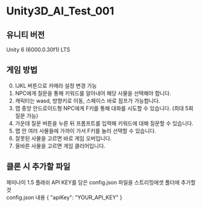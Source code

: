 # Unity3D_AI_Test_001

## 유니티 버전
Unity 6 (6000.0.30f1) LTS

## 게임 방법
0. IJKL 버튼으로 카메라 설정 변경 가능   
1. NPC에게 질문을 통해 키워드를 알아내어 해당 사물을 선택해야 합니다.   
2. 캐릭터는 wasd, 방향키로 이동, 스페이스 바로 점프가 가능합니다.   
3. 맵 중앙 안드로이드형 NPC에게 F키를 통해 대화를 시도할 수 있습니다. (최대 5회 질문 가능)   
4. 가운데 질문 버튼을 누른 뒤 프롬프트를 입력해 키워드에 대해 질문할 수 있습니다.   
5. 맵 안 여러 사물들에 가까이 가서 F키를 눌러 선택할 수 있습니다.   
6. 잘못된 사물을 고르면 바로 게임 오버입니다.   
7. 올바른 사물을 고르면 게임 클리어입니다.   

## 클론 시 추가할 파일
제미나이 1.5 플래쉬 API KEY를 담은 config.json 파일을 스트리밍에셋 폴더에 추가할 것   
config.json 내용
{
    "apiKey": "YOUR_API_KEY"
}
